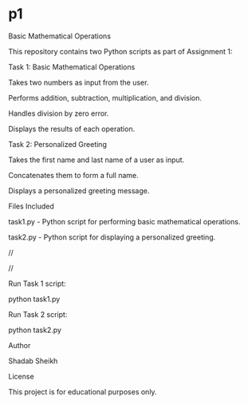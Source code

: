 # p1
Basic Mathematical Operations

This repository contains two Python scripts as part of Assignment 1:

Task 1: Basic Mathematical Operations

Takes two numbers as input from the user.

Performs addition, subtraction, multiplication, and division.

Handles division by zero error.

Displays the results of each operation.

Task 2: Personalized Greeting

Takes the first name and last name of a user as input.

Concatenates them to form a full name.

Displays a personalized greeting message.

Files Included

task1.py - Python script for performing basic mathematical operations.

task2.py - Python script for displaying a personalized greeting.

//




//

Run Task 1 script:

python task1.py

Run Task 2 script:

python task2.py


Author

Shadab Sheikh

License

This project is for educational purposes only.
